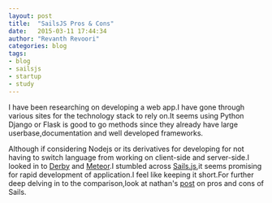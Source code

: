 ```yaml
---
layout: post
title:  "SailsJS Pros & Cons"
date:   2015-03-11 17:44:34
author: "Revanth Revoori"
categories: blog
tags:
- blog
- sailsjs
- startup
- study
---
```


I have been researching on developing a web app.I have gone through various sites for the technology stack to rely on.It seems using Python Django or Flask is good to go methods since they already have large userbase,documentation and well developed frameworks.

<!--more-->

Although if considering Nodejs or its derivatives for developing for not having to switch language from working on client-side and server-side.I looked in to [Derby] and [Meteor].I stumbled across [Sails.js],it seems promising for rapid development of application.I feel like keeping it short.For further deep delving in to the comparison,look at nathan's [post] on pros and cons of Sails.

[Derby]:	http://derbyjs.com/
[Meteor]:	https://www.meteor.com/
[Sails.js]:	http://sailsjs.org/#!/
[post]:		http://nathanleclaire.com/blog/2013/12/28/the-good-the-bad-and-the-ugly-of-sails-dot-js-realtime-javascript-mvc-framework/